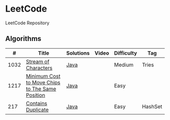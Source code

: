 # LeetCode
LeetCode Repository

## Algorithms

|  #  |      Title     |   Solutions   | Video  | Difficulty  | Tag
|-----|----------------|---------------|--------|-------------|-------------
|1032|[Stream of Characters](https://leetcode.com/problems/stream-of-characters/)|[Java](../master/src/main/java/com/leetcode/problems/StreamOfCharacters.java)||Medium|Tries|
|1217|[Minimum Cost to Move Chips to The Same Position](https://leetcode.com/problems/minimum-cost-to-move-chips-to-the-same-position/)|[Java](../master/src/main/java/com/leetcode/problems/MinimumCostToMoveChipsToTheSamePosition.java)||Easy||
|217|[Contains Duplicate](https://leetcode.com/problems/contains-duplicate/)|[Java](../master/src/main/java/com/leetcode/problems/ContainsDuplicate.java)||Easy|HashSet|
